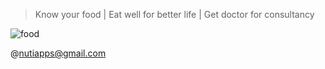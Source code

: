 > Know your food | Eat well for better life | Get doctor for consultancy

![food](https://drive.google.com/thumbnail?id=1MJhpBT0sk87yBHDwUGuxm9Z50vxvDOln)


@nutiapps@gmail.com

